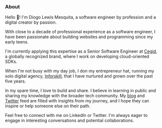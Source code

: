 ### About
Hello 👋! I'm Diogo Lewis Mesquita, a software engineer by profession and a digital creator by passion. 

With close to a decade of professional experience as a software engineer, I have been passionate about building websites and programming since my early teens.

I'm currently applying this expertise as a Senior Software Engineer at [Cegid](https://www.cegid.com/en/), a globally recognized brand, where I work on developing cloud-oriented SDKs. 

When I'm not busy with my day job, I don my entrepreneur hat, running my solo digital agency, [Inforskill](https://www.inforksill.com/), that I have nurtured and grown over the past five years.

In my spare time, I love to build and share. I believe in learning in public and sharing my knowledge with the broader tech community. My [blog](../blog/) and [Twitter](https://twitter.com/iamdlm) feed are filled with insights from my journey, and I hope they can inspire or help someone else on their path.

Feel free to connect with me on LinkedIn or Twitter. I'm always eager to engage in interesting conversations and potential collaborations. 